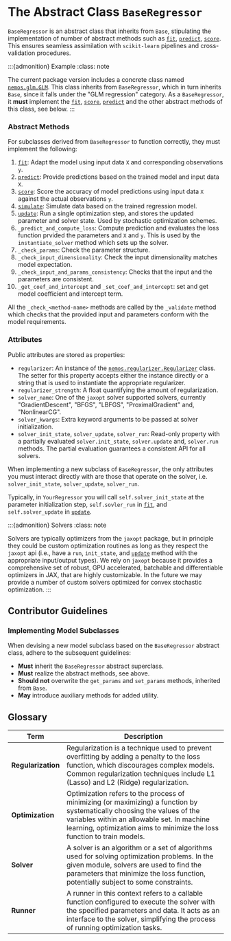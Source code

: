 # The Abstract Class `BaseRegressor`

`BaseRegressor` is an abstract class that inherits from `Base`, stipulating the implementation of number of abstract methods such as [`fit`](nemos.glm.GLM.fit), [`predict`](nemos.glm.GLM.predict), [`score`](nemos.glm.GLM.score). This ensures seamless assimilation with `scikit-learn` pipelines and cross-validation procedures.


:::{admonition} Example
:class: note

The current package version includes a concrete class named [`nemos.glm.GLM`](nemos.glm.GLM). This class inherits from `BaseRegressor`, which in turn inherits `Base`, since it falls under the "GLM regression" category.
As a `BaseRegressor`, it **must** implement the [`fit`](nemos.glm.GLM.fit), [`score`](nemos.glm.GLM.score), [`predict`](nemos.glm.GLM.predict) and the other abstract methods of this class, see below.
:::

### Abstract Methods

For subclasses derived from `BaseRegressor` to function correctly, they must implement the following:

1. [`fit`](nemos.glm.GLM.fit): Adapt the model using input data `X` and corresponding observations `y`.
2. [`predict`](nemos.glm.GLM.predict): Provide predictions based on the trained model and input data `X`.
3. [`score`](nemos.glm.GLM.score): Score the accuracy of model predictions using input data `X` against the actual observations `y`.
4. [`simulate`](nemos.glm.GLM.simulate): Simulate data based on the trained regression model.
5. [`update`](nemos.glm.GLM.update): Run a single optimization step, and stores the updated parameter and solver state. Used by stochastic optimization schemes.
6. `_predict_and_compute_loss`: Compute prediction and evaluates the loss function prvided the parameters and `X` and `y`. This is used by the `instantiate_solver` method which sets up the solver.
7. `_check_params`: Check the parameter structure.
8. `_check_input_dimensionality`: Check the input dimensionality matches model expectation.
9. `_check_input_and_params_consistency`: Checks that the input and the parameters are consistent.
10. `_get_coef_and_intercept` and `_set_coef_and_intercept`: set and get model coefficient and intercept term.

All the `_check_<method-name>` methods are called by the `_validate` method which checks that the provided
input and parameters conform with the model requirements.

### Attributes

Public attributes are stored as properties:

- `regularizer`: An instance of the [`nemos.regularizer.Regularizer`](nemos.regularizer.Regularizer) class. The setter for this property accepts either the instance directly or a string that is used to instantiate the appropriate regularizer.
- `regularizer_strength`: A float quantifying the amount of regularization.
- `solver_name`: One of the `jaxopt` solver supported solvers, currently "GradientDescent", "BFGS", "LBFGS", "ProximalGradient" and, "NonlinearCG".
- `solver_kwargs`: Extra keyword arguments to be passed at solver initialization.
- `solver_init_state`, `solver_update`, `solver_run`: Read-only property with a partially evaluated `solver.init_state`, `solver.update` and, `solver.run` methods. The partial evaluation guarantees a consistent API for all solvers.

When implementing a new subclass of `BaseRegressor`, the only attributes you must interact directly with are those that operate on the solver, i.e. `solver_init_state`, `solver_update`, `solver_run`.

Typically, in `YourRegressor` you will call `self.solver_init_state` at the parameter initialization step, `self.sovler_run` in [`fit`](nemos.glm.GLM.fit), and `self.solver_update` in [`update`](nemos.glm.GLM.update).

:::{admonition} Solvers
:class: note

Solvers are typically optimizers from the `jaxopt` package, but in principle they could be custom optimization routines as long as they respect the `jaxopt` api (i.e., have a `run`, `init_state`, and [`update`](nemos.glm.GLM.update) method with the appropriate input/output types).
We rely on `jaxopt` because it provides a comprehensive set of robust, GPU accelerated, batchable and differentiable optimizers in JAX, that are highly customizable. In the future we may provide a number of custom solvers optimized for convex stochastic optimization.
:::

## Contributor Guidelines

### Implementing Model Subclasses

When devising a new model subclass based on the `BaseRegressor` abstract class, adhere to the subsequent guidelines:

- **Must** inherit the `BaseRegressor` abstract superclass.
- **Must** realize the abstract methods, see above.
- **Should not** overwrite the `get_params` and `set_params` methods, inherited from `Base`.
- **May** introduce auxiliary methods for added utility.


## Glossary

|  Term   | Description |
|--------------------| ----------- |
| **Regularization** | Regularization is a technique used to prevent overfitting by adding a penalty to the loss function, which discourages complex models. Common regularization techniques include L1 (Lasso) and L2 (Ridge) regularization. |
| **Optimization**   | Optimization refers to the process of minimizing (or maximizing) a function by systematically choosing the values of the variables within an allowable set. In machine learning, optimization aims to minimize the loss function to train models. |
| **Solver**         | A solver is an algorithm or a set of algorithms used for solving optimization problems. In the given module, solvers are used to find the parameters that minimize the loss function, potentially subject to some constraints. |
| **Runner**         | A runner in this context refers to a callable function configured to execute the solver with the specified parameters and data. It acts as an interface to the solver, simplifying the process of running optimization tasks. |
